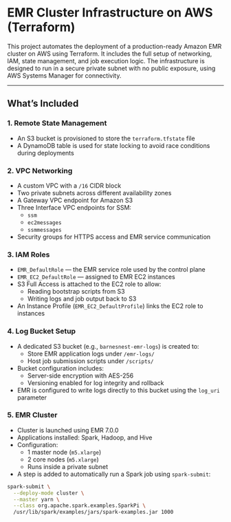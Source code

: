 # EMR Cluster Infrastructure on AWS (Terraform)

This project automates the deployment of a production-ready Amazon EMR cluster on AWS using Terraform. It includes the full setup of networking, IAM, state management, and job execution logic. The infrastructure is designed to run in a secure private subnet with no public exposure, using AWS Systems Manager for connectivity.

---

## What’s Included

### 1. Remote State Management
- An S3 bucket is provisioned to store the `terraform.tfstate` file
- A DynamoDB table is used for state locking to avoid race conditions during deployments

### 2. VPC Networking
- A custom VPC with a `/16` CIDR block
- Two private subnets across different availability zones
- A Gateway VPC endpoint for Amazon S3
- Three Interface VPC endpoints for SSM:
  - `ssm`
  - `ec2messages`
  - `ssmmessages`
- Security groups for HTTPS access and EMR service communication

### 3. IAM Roles
- `EMR_DefaultRole` — the EMR service role used by the control plane
- `EMR_EC2_DefaultRole` — assigned to EMR EC2 instances
- S3 Full Access is attached to the EC2 role to allow:
  - Reading bootstrap scripts from S3
  - Writing logs and job output back to S3
- An Instance Profile (`EMR_EC2_DefaultProfile`) links the EC2 role to instances

### 4. Log Bucket Setup
- A dedicated S3 bucket (e.g., `barnesnest-emr-logs`) is created to:
  - Store EMR application logs under `/emr-logs/`
  - Host job submission scripts under `/scripts/`
- Bucket configuration includes:
  - Server-side encryption with AES-256
  - Versioning enabled for log integrity and rollback
- EMR is configured to write logs directly to this bucket using the `log_uri` parameter

### 5. EMR Cluster
- Cluster is launched using EMR 7.0.0
- Applications installed: Spark, Hadoop, and Hive
- Configuration:
  - 1 master node (`m5.xlarge`)
  - 2 core nodes (`m5.xlarge`)
  - Runs inside a private subnet
- A step is added to automatically run a Spark job using `spark-submit`:

```bash
spark-submit \
  --deploy-mode cluster \
  --master yarn \
  --class org.apache.spark.examples.SparkPi \
  /usr/lib/spark/examples/jars/spark-examples.jar 1000

